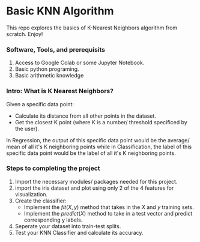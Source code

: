 # Basic KNN Algorithm
This repo explores the basics of K-Nearest Neighbors algorithm from scratch. Enjoy!

### Software, Tools, and prerequisits
1. Access to Google Colab or some Jupyter Notebook.
2. Basic python programing.
3. Basic arithmetic knowledge

### Intro: What is K Nearest Neighbors?
Given a specific data point:

* Calculate its distance from all other points in the dataset.
* Get the closest K point (where K is a number/ threshold specificed by the user).

In Regression, the output of this specific data point would be the average/ mean of all it's K neighboring points while in Classification, the label of this specific data point would be the label of all it's K neighboring points.

### Steps to completing the project
1. Import the necessary modules/ packages needed for this project.
2. import the iris dataset and plot using only 2 of the 4 features for visualization.
3. Create the classifier:
    * Implement the $fit(X, y)$ method that takes in the $X$ and $y$ training sets.
    * Implement the $predict(X)$ method to take in a test vector and predict corresponding y labels.
4. Seperate your dataset into train-test splits.
5. Test your KNN Classifier and calculate its accuracy.